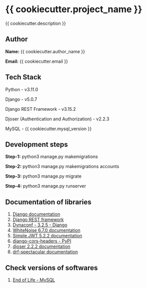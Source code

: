 # {{ cookiecutter.project_name }}

{{ cookiecutter.description }}

## Author

**Name:** {{ cookiecutter.author_name }}

**Email:** {{ cookiecutter.email }}

## Tech Stack

Python - v3.11.0

Django - v5.0.7

Django REST Framework - v3.15.2

Djoser (Authentication and Authorization) - v2.2.3

MySQL - {{ cookiecutter.mysql_version }}

## Development steps

**Step-1:** python3 manage.py makemigrations

**Step-2:** python3 manage.py makemigrations accounts

**Step-3:** python3 manage.py migrate

**Step-4:** python3 manage.py runserver


## Documentation of libraries

1. [Django documentation](https://docs.djangoproject.com/en/5.0/)
2. [Django REST framework](https://www.django-rest-framework.org/)
3. [Dynaconf - 3.2.5 - Django](https://www.dynaconf.com/django/)
4. [WhiteNoise 6.7.0 documentation](https://whitenoise.readthedocs.io/en/stable/)
5. [Simple JWT 5.2.2 documentation](https://django-rest-framework-simplejwt.readthedocs.io/en/latest/)
6. [django-cors-headers - PyPI](https://pypi.org/project/django-cors-headers/)
7. [djoser 2.2.2 documentation](https://djoser.readthedocs.io/en/latest/)
8. [drf-spectacular documentation](https://drf-spectacular.readthedocs.io/en/latest/)

## Check versions of softwares

1. [End of Life - MySQL](https://endoflife.date/mysql)
